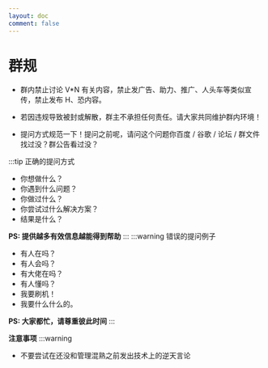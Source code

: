 ```yaml
---
layout: doc
comment: false
---
```

<!-- markdownlint-disable MD033 -->
# 群规 <Badge type="danger" text="Warning" />

- 群内禁止讨论 V*N 有关内容，禁止发广告、助力、推广、人头车等类似宣传，禁止发布 H、恐内容。

- 若因违规导致被封或解散，群主不承担任何责任。请大家共同维护群内环境！

- 提问方式规范一下！提问之前呢，请问这个问题你百度 / 谷歌 / 论坛 / 群文件找过没？群公告看过没？

:::tip 正确的提问方式

- 你想做什么？
- 你遇到什么问题？
- 你做过什么？
- 你尝试过什么解决方案？
- 结果是什么？

**PS: 提供越多有效信息越能得到帮助**
:::
:::warning 错误的提问例子

- 有人在吗？
- 有人会吗？
- 有大佬在吗？
- 有人懂吗？
- 我要刷机！
- 我要什么什么的。

**PS: 大家都忙，请尊重彼此时间**
:::

**注意事项**
:::warning 

- 不要尝试在还没和管理混熟之前发出技术上的逆天言论
